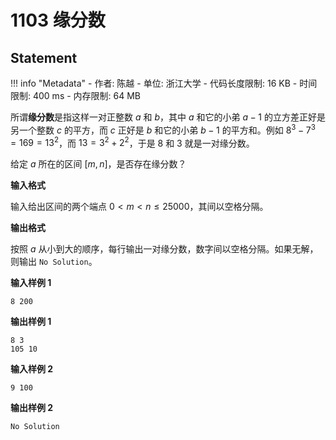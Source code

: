 
# 1103 缘分数

## Statement

!!! info "Metadata"
    - 作者: 陈越
    - 单位: 浙江大学
    - 代码长度限制: 16 KB
    - 时间限制: 400 ms
    - 内存限制: 64 MB

所谓**缘分数**是指这样一对正整数 $a$ 和 $b$，其中 $a$ 和它的小弟 $a-1$ 的立方差正好是另一个整数 $c$ 的平方，而 $c$ 正好是 $b$ 和它的小弟 $b-1$ 的平方和。例如 $8^3 - 7^3 = 169 = 13^2$，而 $13 = 3^2 + 2^2$，于是 8 和 3 就是一对缘分数。

给定 $a$ 所在的区间 $[m,n]$，是否存在缘分数？

**输入格式**

输入给出区间的两个端点 $0<m<n\le 25000$，其间以空格分隔。

**输出格式**

按照 $a$ 从小到大的顺序，每行输出一对缘分数，数字间以空格分隔。如果无解，则输出 `No Solution`。

**输入样例 1**
```plaintext
8 200
```

**输出样例 1**
```plaintext
8 3
105 10
```

**输入样例 2**
```plaintext
9 100
```

**输出样例 2**
```plaintext
No Solution
```

